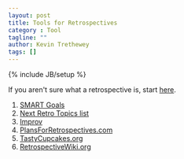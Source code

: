 ```yaml
---
layout: post
title: Tools for Retrospectives
category : Tool
tagline: ""
author: Kevin Trethewey
tags: []
---
```

{% include JB/setup %}

If you aren't sure what a retrospective is, start [here](/practice/TeamRetrospective/).

1. [SMART Goals](www.hr.virginia.edu/uploads/documents/media/Writing_SMART_Goals.pdf)
1. [Next Retro Topics list](NextRetroTopicsList)
1. [Improv](https://en.wikipedia.org/wiki/Improvisational_theatre)
1. [PlansForRetrospectives.com](http://plans-for-retrospectives.com/)
1. [TastyCupcakes.org](http://TastyCupcakes.org)
1. [RetrospectiveWiki.org](http://RetrospectiveWiki.org)